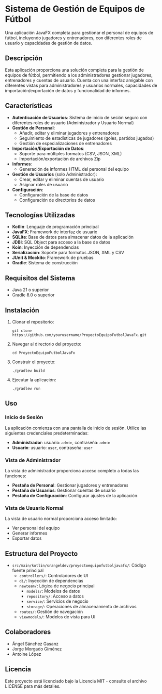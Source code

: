 # Sistema de Gestión de Equipos de Fútbol

Una aplicación JavaFX completa para gestionar el personal de equipos de fútbol, incluyendo jugadores y entrenadores, con diferentes roles de usuario y capacidades de gestión de datos.

## Descripción

Esta aplicación proporciona una solución completa para la gestión de equipos de fútbol, permitiendo a los administradores gestionar jugadores, entrenadores y cuentas de usuario. Cuenta con una interfaz amigable con diferentes vistas para administradores y usuarios normales, capacidades de importación/exportación de datos y funcionalidad de informes.

## Características

- **Autenticación de Usuarios**: Sistema de inicio de sesión seguro con diferentes roles de usuario (Administrador y Usuario Normal)
- **Gestión de Personal**:
  - Añadir, editar y eliminar jugadores y entrenadores
  - Seguimiento de estadísticas de jugadores (goles, partidos jugados)
  - Gestión de especializaciones de entrenadores
- **Importación/Exportación de Datos**:
  - Soporte para múltiples formatos (CSV, JSON, XML)
  - Importación/exportación de archivos Zip
- **Informes**:
  - Generación de informes HTML del personal del equipo
- **Gestión de Usuarios** (solo Administrador):
  - Crear, editar y eliminar cuentas de usuario
  - Asignar roles de usuario
- **Configuración**:
  - Configuración de la base de datos
  - Configuración de directorios de datos

## Tecnologías Utilizadas

- **Kotlin**: Lenguaje de programación principal
- **JavaFX**: Framework de interfaz de usuario
- **SQLite**: Base de datos para almacenar datos de la aplicación
- **JDBI**: SQL Object para acceso a la base de datos
- **Koin**: Inyección de dependencias
- **Serialización**: Soporte para formatos JSON, XML y CSV
- **JUnit & Mockito**: Framework de pruebas
- **Gradle**: Sistema de construcción

## Requisitos del Sistema

- Java 21 o superior
- Gradle 8.0 o superior

## Instalación

1. Clonar el repositorio:
   ```
   git clone https://github.com/yourusername/ProyectoEquipoFutbolJavaFx.git
   ```

2. Navegar al directorio del proyecto:
   ```
   cd ProyectoEquipoFutbolJavaFx
   ```

3. Construir el proyecto:
   ```
   ./gradlew build
   ```

4. Ejecutar la aplicación:
   ```
   ./gradlew run
   ```

## Uso

### Inicio de Sesión

La aplicación comienza con una pantalla de inicio de sesión. Utilice las siguientes credenciales predeterminadas:
- **Administrador**: usuario: `admin`, contraseña: `admin`
- **Usuario**: usuario: `user`, contraseña: `user`

### Vista de Administrador

La vista de administrador proporciona acceso completo a todas las funciones:
- **Pestaña de Personal**: Gestionar jugadores y entrenadores
- **Pestaña de Usuarios**: Gestionar cuentas de usuario
- **Pestaña de Configuración**: Configurar ajustes de la aplicación

### Vista de Usuario Normal

La vista de usuario normal proporciona acceso limitado:
- Ver personal del equipo
- Generar informes
- Exportar datos

## Estructura del Proyecto

- `src/main/kotlin/srangeldev/proyectoequipofutboljavafx/`: Código fuente principal
  - `controllers/`: Controladores de UI
  - `di/`: Inyección de dependencias
  - `newteam/`: Lógica de negocio principal
    - `models/`: Modelos de datos
    - `repository/`: Acceso a datos
    - `service/`: Servicios de negocio
    - `storage/`: Operaciones de almacenamiento de archivos
  - `routes/`: Gestión de navegación
  - `viewmodels/`: Modelos de vista para UI

## Colaboradores

- Ángel Sánchez Gasanz
- Jorge Morgado Giménez
- Antoine López

## Licencia

Este proyecto está licenciado bajo la Licencia MIT - consulte el archivo LICENSE para más detalles.
